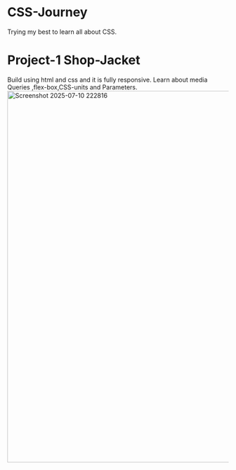 # CSS-Journey
Trying my best to learn all about CSS.

# Project-1 Shop-Jacket
Build using html and css and it is fully responsive.
Learn about media Queries ,flex-box,CSS-units and Parameters.
<img width="1164" height="845" alt="Screenshot 2025-07-10 222816" src="https://github.com/user-attachments/assets/1108225c-0438-4bd8-85bf-94cdfc497b16" />

